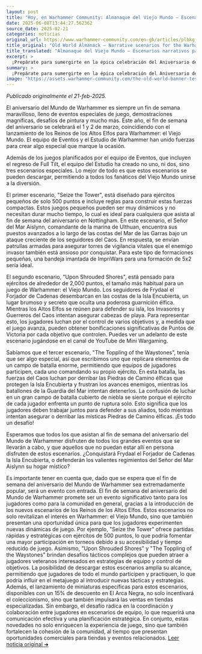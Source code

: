 ```yaml
---
layout: post
title: "Hoy, en Warhammer Community: Almanaque del Viejo Mundo – Escenarios narrativos para el Aniversario del Mundo de Warhammer - Comunidad Warhammer"
date: 2025-06-08T13:44:27.562362
source_date: 2025-02-21
categories: noticias
original_url: https://www.warhammer-community.com/en-gb/articles/plbkgjgd/old-world-almanack-narrative-scenarios-for-the-warhammer-world-anniversary/
title_original: "Old World Almanack – Narrative scenarios for the Warhammer World Anniversary - Warhammer Community"
title_translated: "Almanaque del Viejo Mundo – Escenarios narrativos para el Aniversario del Mundo de Warhammer - Comunidad Warhammer"
excerpt: >
  ¡Prepárate para sumergirte en la épica celebración del Aniversario del Mundo de Warhammer! Este año, el evento se llevará a cabo el 1 y 2 de marzo, coincidiendo con el lanzamiento de los Reinos de los Altos Elfos para Warhammer: el Viejo Mundo. La comunidad de Warhammer ha preparado una serie de emocionantes escenarios narrativos que te permitirán revivir las épicas batallas del Viejo Mundo. Desde la defensa de torres vitales hasta la lucha por las costas de la Isla Velada, estos escenarios ofrecen una experiencia de juego única que no querrás perderte. ¡Descarga los escenarios y únete a la diversión desde cualquier parte del mundo!
summary: >
  ¡Prepárate para sumergirte en la épica celebración del Aniversario del Mundo de Warhammer! Este año, el evento se llevará a cabo el 1 y 2 de marzo, coincidiendo con el lanzamiento de los Reinos de los Altos Elfos para Warhammer: el Viejo Mundo. La comunidad de Warhammer ha preparado una serie de emocionantes escenarios narrativos que te permitirán revivir las épicas batallas del Viejo Mundo. Desde la defensa de torres vitales hasta la lucha por las costas de la Isla Velada, estos escenarios ofrecen una experiencia de juego única que no querrás perderte. ¡Descarga los escenarios y únete a la diversión desde cualquier parte del mundo!
image: "https://assets.warhammer-community.com/the-old-world-banner-test.jpg"
---
```


*Publicado originalmente el 21-feb-2025.*

El aniversario del Mundo de Warhammer es siempre un fin de semana maravilloso, lleno de eventos especiales de juego, demostraciones magníficas, desafíos de pintura y mucho más. Este año, el fin de semana del aniversario se celebrará el 1 y 2 de marzo, coincidiendo con el lanzamiento de los Reinos de los Altos Elfos para Warhammer: el Viejo Mundo. El equipo de Eventos y el Estudio de Warhammer han unido fuerzas para crear algo especial que marque la ocasión.

Además de los juegos planificados por el equipo de Eventos, que incluyen el regreso de Full Tilt, el equipo del Estudio ha creado no uno, ni dos, sino tres escenarios especiales. Lo mejor de todo es que estos escenarios se pueden descargar, permitiendo a todos los fanáticos del Viejo Mundo unirse a la diversión.

El primer escenario, "Seize the Tower", está diseñado para ejércitos pequeños de solo 500 puntos e incluye reglas para construir estas fuerzas compactas. Estos juegos pequeños pueden ser muy dinámicos y no necesitan durar mucho tiempo, lo cual es ideal para cualquiera que asista al fin de semana del aniversario en Nottingham. En este escenario, el Señor del Mar Aislynn, comandante de la marina de Ulthuan, encuentra sus puestos avanzados a lo largo de las costas del Mar de las Garras bajo un ataque creciente de los seguidores del Caos. En respuesta, se envían patrullas armadas para asegurar torres de vigilancia vitales que el enemigo invasor también está ansioso por conquistar. Para este tipo de formaciones pequeñas, una bandeja imantada de ImpriWars para una formación de 5x2 sería ideal.

El segundo escenario, "Upon Shrouded Shores", está pensado para ejércitos de alrededor de 2,000 puntos, el tamaño más habitual para un juego de Warhammer: el Viejo Mundo. Los seguidores de Frydaal el Forjador de Cadenas desembarcan en las costas de la Isla Encubierta, un lugar brumoso y secreto que oculta una poderosa guarnición élfica. Mientras los Altos Elfos se reúnen para defender su isla, los Invasores y Guerreros del Caos intentan asegurar cabezas de playa. Para representar esto, los jugadores luchan por el control de varios objetivos y, a medida que el juego avanza, pueden obtener bonificaciones significativas de Puntos de Victoria por cada objetivo que controlen. Puedes ver un adelanto de este escenario jugándose en el canal de YouTube de Mini Wargaming.

Sabíamos que el tercer escenario, "The Toppling of the Waystones", tenía que ser algo especial, así que escribimos uno que replicara elementos de un campo de batalla enorme, permitiendo que equipos de jugadores participen, cada uno comandando su propio ejército. En esta batalla, las fuerzas del Caos luchan por derribar las Piedras de Camino élficas que protegen la Isla Encubierta y frustran los avances enemigos, mientras los batallones de la Guardia del Mar intentan detenerlos. La confusión de luchar en un gran campo de batalla cubierto de niebla se siente porque el ejército de cada jugador enfrenta un punto de ruptura solo. Esto significa que los jugadores deben trabajar juntos para defender a sus aliados, todo mientras intentan asegurar o derribar las místicas Piedras de Camino élficas. ¡Es todo un desafío!

Esperamos que todos los que asistan al fin de semana del aniversario del Mundo de Warhammer disfruten de todos los grandes eventos que se llevarán a cabo, y que aquellos que no puedan estar allí en persona disfruten de estos escenarios. ¿Conquistará Frydaal el Forjador de Cadenas la Isla Encubierta, o defenderán los valientes regimientos del Señor del Mar Aislynn su hogar místico?

Es importante tener en cuenta que, dado que se espera que el fin de semana del aniversario del Mundo de Warhammer sea extremadamente popular, será un evento con entrada.
El fin de semana del aniversario del Mundo de Warhammer promete ser un evento significativo tanto para los jugadores como para la comunidad en general, gracias a la introducción de los nuevos escenarios de los Reinos de los Altos Elfos. Estos escenarios no solo revitalizan el interés en Warhammer: el Viejo Mundo, sino que también presentan una oportunidad única para que los jugadores experimenten nuevas dinámicas de juego. Por ejemplo, "Seize the Tower" ofrece partidas rápidas y estratégicas con ejércitos de 500 puntos, lo que podría fomentar una mayor participación en torneos debido a su accesibilidad y tiempo reducido de juego. Asimismo, "Upon Shrouded Shores" y "The Toppling of the Waystones" brindan desafíos tácticos complejos que pueden atraer a jugadores veteranos interesados en estrategias de equipo y control de objetivos. La posibilidad de descargar estos escenarios amplía su alcance, permitiendo que jugadores de todo el mundo participen y practiquen, lo que podría influir en el metajuego al introducir nuevas tácticas y estrategias. Además, el lanzamiento de miniaturas específicas para estos escenarios, disponibles con un 15% de descuento en El Arca Negra, no solo incentivará el coleccionismo, sino que también impulsará las ventas en tiendas especializadas. Sin embargo, el desafío radica en la coordinación y colaboración entre jugadores en escenarios de equipo, lo que requerirá una comunicación efectiva y una planificación estratégica. En conjunto, estas novedades no solo enriquecen la experiencia de juego, sino que también fortalecen la cohesión de la comunidad, al tiempo que presentan oportunidades comerciales para tiendas y eventos relacionados.
[Leer noticia original ➜](https://www.warhammer-community.com/en-gb/articles/plbkgjgd/old-world-almanack-narrative-scenarios-for-the-warhammer-world-anniversary/)
